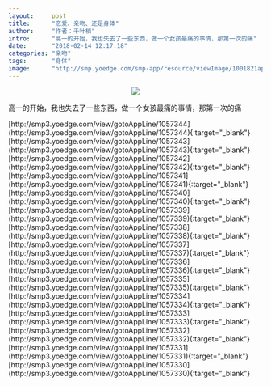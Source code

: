 ```yaml
---
layout:     post
title:      "恋爱、亲吻、还是身体"
author:     "作者：千叶梢"
intro:      "高一的开始，我也失去了一些东西，做一个女孩最痛的事情，那第一次的痛"
date:       "2018-02-14 12:17:18"
categories: "亲吻"
tags:       "身体"
image:      "http://smp.yoedge.com/smp-app/resource/viewImage/1001821appline.png"
---
```

<div style="text-align: center">
<p><img src="http://smp.yoedge.com/smp-app/resource/viewImage/1001821appline.png"/></p>
</div>
<p class="post-meta">
<span>高一的开始，我也失去了一些东西，做一个女孩最痛的事情，那第一次的痛</span>
</p>
[http://smp3.yoedge.com/view/gotoAppLine/1057344](http://smp3.yoedge.com/view/gotoAppLine/1057344){:target="_blank"}
[http://smp3.yoedge.com/view/gotoAppLine/1057343](http://smp3.yoedge.com/view/gotoAppLine/1057343){:target="_blank"}
[http://smp3.yoedge.com/view/gotoAppLine/1057342](http://smp3.yoedge.com/view/gotoAppLine/1057342){:target="_blank"}
[http://smp3.yoedge.com/view/gotoAppLine/1057341](http://smp3.yoedge.com/view/gotoAppLine/1057341){:target="_blank"}
[http://smp3.yoedge.com/view/gotoAppLine/1057340](http://smp3.yoedge.com/view/gotoAppLine/1057340){:target="_blank"}
[http://smp3.yoedge.com/view/gotoAppLine/1057339](http://smp3.yoedge.com/view/gotoAppLine/1057339){:target="_blank"}
[http://smp3.yoedge.com/view/gotoAppLine/1057338](http://smp3.yoedge.com/view/gotoAppLine/1057338){:target="_blank"}
[http://smp3.yoedge.com/view/gotoAppLine/1057337](http://smp3.yoedge.com/view/gotoAppLine/1057337){:target="_blank"}
[http://smp3.yoedge.com/view/gotoAppLine/1057336](http://smp3.yoedge.com/view/gotoAppLine/1057336){:target="_blank"}
[http://smp3.yoedge.com/view/gotoAppLine/1057335](http://smp3.yoedge.com/view/gotoAppLine/1057335){:target="_blank"}
[http://smp3.yoedge.com/view/gotoAppLine/1057334](http://smp3.yoedge.com/view/gotoAppLine/1057334){:target="_blank"}
[http://smp3.yoedge.com/view/gotoAppLine/1057333](http://smp3.yoedge.com/view/gotoAppLine/1057333){:target="_blank"}
[http://smp3.yoedge.com/view/gotoAppLine/1057332](http://smp3.yoedge.com/view/gotoAppLine/1057332){:target="_blank"}
[http://smp3.yoedge.com/view/gotoAppLine/1057331](http://smp3.yoedge.com/view/gotoAppLine/1057331){:target="_blank"}
[http://smp3.yoedge.com/view/gotoAppLine/1057330](http://smp3.yoedge.com/view/gotoAppLine/1057330){:target="_blank"}


